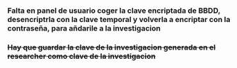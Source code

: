 
### Falta en panel de usuario coger la clave encriptada de BBDD, desencriptrla con la clave temporal y volverla a encriptar con la contraseña, para añdarile a la investigacion

### ~~Hay que guardar la clave de la investigacion generada en el researcher como clave de la investigacion~~